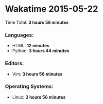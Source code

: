 # Wakatime 2015-05-22

Time Total: **3 hours 56 minutes**

### Languages:
- HTML: **12 minutes** 
- Python: **3 hours 44 minutes** 

### Editors:
- Vim: **3 hours 56 minutes** 

### Operating Systems:
- Linux: **3 hours 56 minutes** 

